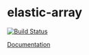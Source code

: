 # elastic-array

[![Build Status][travis-image]][travis-url]

[travis-image]: https://travis-ci.org/sorpaas/elastic-array.svg?branch=master
[travis-url]: https://travis-ci.org/sorpaas/elastic-array

[Documentation](https://docs.rs/elastic-array-plus)
